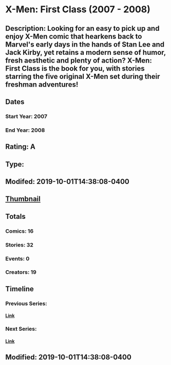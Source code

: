# X-Men: First Class (2007 - 2008)
## Description: Looking for an easy to pick up and enjoy X-Men comic that hearkens back to Marvel's early days in the hands of Stan Lee and Jack Kirby, yet retains a modern sense of humor, fresh aesthetic and plenty of action? X-Men: First Class is the book for you, with stories starring the five original X-Men set during their freshman adventures!
## Dates
### Start Year: 2007
### End Year: 2008
## Rating: A
## Type: 
## Modifed: 2019-10-01T14:38:08-0400
## [Thumbnail](http://i.annihil.us/u/prod/marvel/i/mg/9/03/5d93647d52124.jpg)
## Totals
### Comics: 16
### Stories: 32
### Events: 0
### Creators: 19
## Timeline
### Previous Series: 
#### [Link]()
### Next Series: 
#### [Link]()
## Modified: 2019-10-01T14:38:08-0400